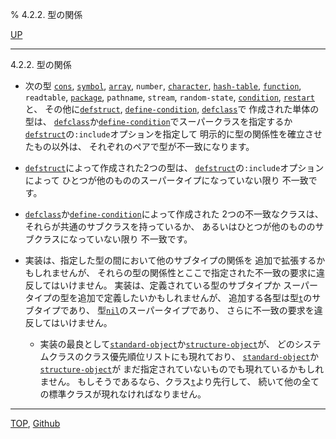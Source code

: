 % 4.2.2. 型の関係

[UP](4.2.html)  

---

4.2.2. 型の関係


- 次の型
[`cons`](14.2.cons-system-class.html),
[`symbol`](10.2.symbol.html),
[`array`](15.2.array.html),
`number`,
[`character`](13.2.character-system-class.html),
[`hash-table`](18.2.hash-table.html),
[`function`](4.4.function-system-class.html),
`readtable`,
[`package`](11.2.package.html),
`pathname`,
`stream`,
`random-state`,
[`condition`](9.2.condition.html),
[`restart`](9.2.restart.html)と、
その他に[`defstruct`](8.1.defstruct.html), [`define-condition`](9.2.define-condition.html), [`defclass`](7.7.defclass.html)で
作成された単体の型は、
[`defclass`](7.7.defclass.html)か[`define-condition`](9.2.define-condition.html)でスーパークラスを指定するか
[`defstruct`](8.1.defstruct.html)の`:include`オプションを指定して
明示的に型の関係性を確立させたもの以外は、
それぞれのペアで型が不一致になります。

- [`defstruct`](8.1.defstruct.html)によって作成された2つの型は、
[`defstruct`](8.1.defstruct.html)の`:include`オプションによって
ひとつが他のもののスーパータイプになっていない限り
不一致です。

- [`defclass`](7.7.defclass.html)か[`define-condition`](9.2.define-condition.html)によって作成された
2つの不一致なクラスは、
それらが共通のサブクラスを持っているか、
あるいはひとつが他のもののサブクラスになっていない限り
不一致です。

- 実装は、指定した型の間において他のサブタイプの関係を
追加で拡張するかもしれませんが、
それらの型の関係性とここで指定された不一致の要求に違反してはいけません。
実装は、定義されている型のサブタイプか
スーパータイプの型を追加で定義したいかもしれませんが、
追加する各型は型[`t`](4.4.t-system-class.html)のサブタイプであり、
型[`nil`](4.4.nil-type.html)のスーパータイプであり、
さらに不一致の要求を違反してはいけません。

  - 実装の最良として[`standard-object`](4.4.standard-object.html)か[`structure-object`](4.4.structure-object.html)が、
どのシステムクラスのクラス優先順位リストにも現れており、
[`standard-object`](4.4.standard-object.html)か[`structure-object`](4.4.structure-object.html)が
まだ指定されていないものでも現れているかもしれません。
もしそうであるなら、クラス[`t`](4.4.t-system-class.html)より先行して、
続いて他の全ての標準クラスが現れなければなりません。


---
[TOP](index.html),  [Github](https://github.com/nptcl/npt-japanese)

